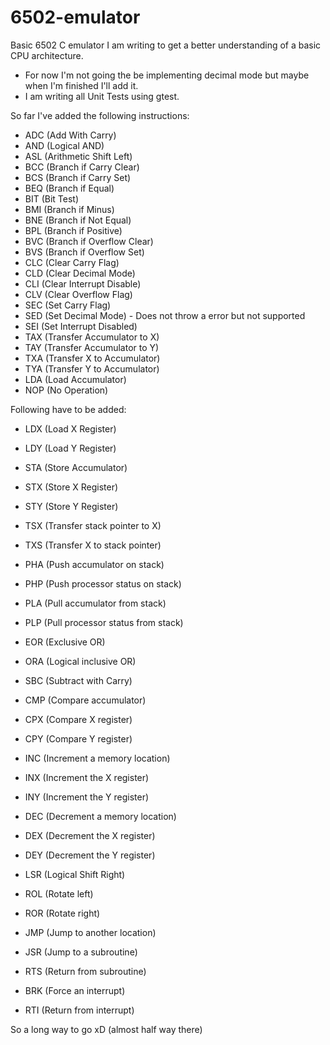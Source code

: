 # 6502-emulator
Basic 6502 C emulator I am writing to get a better understanding of a basic CPU architecture.
- For now I'm not going the be implementing decimal mode but maybe when I'm finished I'll add it.
- I am writing all Unit Tests using gtest.

So far I've added the following instructions:
- ADC   (Add With Carry)
- AND   (Logical AND)
- ASL   (Arithmetic Shift Left)
- BCC   (Branch if Carry Clear)
- BCS   (Branch if Carry Set)
- BEQ   (Branch if Equal)
- BIT   (Bit Test)
- BMI   (Branch if Minus)
- BNE   (Branch if Not Equal)
- BPL   (Branch if Positive)
- BVC   (Branch if Overflow Clear)
- BVS   (Branch if Overflow Set)
- CLC   (Clear Carry Flag)
- CLD   (Clear Decimal Mode)
- CLI   (Clear Interrupt Disable)
- CLV   (Clear Overflow Flag)
- SEC   (Set Carry Flag)
- SED   (Set Decimal Mode) - Does not throw a error but not supported
- SEI   (Set Interrupt Disabled)
- TAX   (Transfer Accumulator to X)
- TAY   (Transfer Accumulator to Y)
- TXA   (Transfer X to Accumulator)
- TYA   (Transfer Y to Accumulator)
- LDA   (Load Accumulator)
- NOP   (No Operation)

Following have to be added:
- LDX   (Load X Register)
- LDY   (Load Y Register)
- STA   (Store Accumulator)
- STX   (Store X Register)
- STY   (Store Y Register)

- TSX   (Transfer stack pointer to X)
- TXS   (Transfer X to stack pointer)
- PHA   (Push accumulator on stack)
- PHP   (Push processor status on stack)
- PLA   (Pull accumulator from stack)
- PLP   (Pull processor status from stack)

- EOR   (Exclusive OR)
- ORA   (Logical inclusive OR)

- SBC   (Subtract with Carry)
- CMP   (Compare accumulator)
- CPX   (Compare X register)
- CPY   (Compare Y register)

- INC   (Increment a memory location)
- INX   (Increment the X register)
- INY   (Increment the Y register)
- DEC   (Decrement a memory location)
- DEX   (Decrement the X register)
- DEY   (Decrement the Y register)

- LSR   (Logical Shift Right)
- ROL   (Rotate left)
- ROR   (Rotate right)

- JMP   (Jump to another location)
- JSR   (Jump to a subroutine)
- RTS   (Return from subroutine)

- BRK   (Force an interrupt)
- RTI   (Return from interrupt)

So a long way to go xD (almost half way there)
